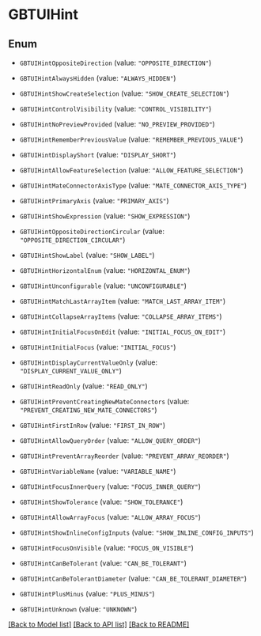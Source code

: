 # GBTUIHint

## Enum


* `GBTUIHintOppositeDirection` (value: `"OPPOSITE_DIRECTION"`)

* `GBTUIHintAlwaysHidden` (value: `"ALWAYS_HIDDEN"`)

* `GBTUIHintShowCreateSelection` (value: `"SHOW_CREATE_SELECTION"`)

* `GBTUIHintControlVisibility` (value: `"CONTROL_VISIBILITY"`)

* `GBTUIHintNoPreviewProvided` (value: `"NO_PREVIEW_PROVIDED"`)

* `GBTUIHintRememberPreviousValue` (value: `"REMEMBER_PREVIOUS_VALUE"`)

* `GBTUIHintDisplayShort` (value: `"DISPLAY_SHORT"`)

* `GBTUIHintAllowFeatureSelection` (value: `"ALLOW_FEATURE_SELECTION"`)

* `GBTUIHintMateConnectorAxisType` (value: `"MATE_CONNECTOR_AXIS_TYPE"`)

* `GBTUIHintPrimaryAxis` (value: `"PRIMARY_AXIS"`)

* `GBTUIHintShowExpression` (value: `"SHOW_EXPRESSION"`)

* `GBTUIHintOppositeDirectionCircular` (value: `"OPPOSITE_DIRECTION_CIRCULAR"`)

* `GBTUIHintShowLabel` (value: `"SHOW_LABEL"`)

* `GBTUIHintHorizontalEnum` (value: `"HORIZONTAL_ENUM"`)

* `GBTUIHintUnconfigurable` (value: `"UNCONFIGURABLE"`)

* `GBTUIHintMatchLastArrayItem` (value: `"MATCH_LAST_ARRAY_ITEM"`)

* `GBTUIHintCollapseArrayItems` (value: `"COLLAPSE_ARRAY_ITEMS"`)

* `GBTUIHintInitialFocusOnEdit` (value: `"INITIAL_FOCUS_ON_EDIT"`)

* `GBTUIHintInitialFocus` (value: `"INITIAL_FOCUS"`)

* `GBTUIHintDisplayCurrentValueOnly` (value: `"DISPLAY_CURRENT_VALUE_ONLY"`)

* `GBTUIHintReadOnly` (value: `"READ_ONLY"`)

* `GBTUIHintPreventCreatingNewMateConnectors` (value: `"PREVENT_CREATING_NEW_MATE_CONNECTORS"`)

* `GBTUIHintFirstInRow` (value: `"FIRST_IN_ROW"`)

* `GBTUIHintAllowQueryOrder` (value: `"ALLOW_QUERY_ORDER"`)

* `GBTUIHintPreventArrayReorder` (value: `"PREVENT_ARRAY_REORDER"`)

* `GBTUIHintVariableName` (value: `"VARIABLE_NAME"`)

* `GBTUIHintFocusInnerQuery` (value: `"FOCUS_INNER_QUERY"`)

* `GBTUIHintShowTolerance` (value: `"SHOW_TOLERANCE"`)

* `GBTUIHintAllowArrayFocus` (value: `"ALLOW_ARRAY_FOCUS"`)

* `GBTUIHintShowInlineConfigInputs` (value: `"SHOW_INLINE_CONFIG_INPUTS"`)

* `GBTUIHintFocusOnVisible` (value: `"FOCUS_ON_VISIBLE"`)

* `GBTUIHintCanBeTolerant` (value: `"CAN_BE_TOLERANT"`)

* `GBTUIHintCanBeTolerantDiameter` (value: `"CAN_BE_TOLERANT_DIAMETER"`)

* `GBTUIHintPlusMinus` (value: `"PLUS_MINUS"`)

* `GBTUIHintUnknown` (value: `"UNKNOWN"`)


[[Back to Model list]](../README.md#documentation-for-models) [[Back to API list]](../README.md#documentation-for-api-endpoints) [[Back to README]](../README.md)


